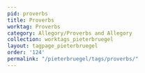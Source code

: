 ```yaml
---
pid: proverbs
title: Proverbs
worktag: Proverbs
category: Allegory/Proverbs and Allegory
collection: worktags_pieterbruegel
layout: tagpage_pieterbruegel
order: '124'
permalink: "/pieterbruegel/tags/proverbs/"
---
```

